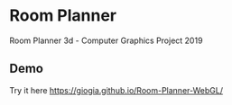 # Room Planner
Room Planner 3d - Computer Graphics Project 2019

## Demo 
Try it here https://giogia.github.io/Room-Planner-WebGL/
